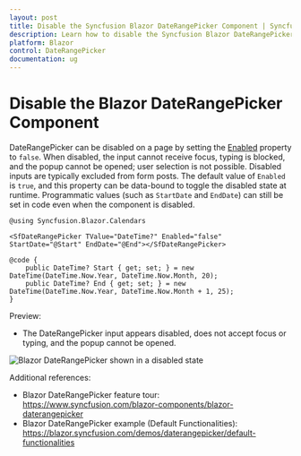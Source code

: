 ```yaml
---
layout: post
title: Disable the Syncfusion Blazor DateRangePicker Component | Syncfusion
description: Learn how to disable the Syncfusion Blazor DateRangePicker component using the Enabled property to prevent focus, typing, popup opening, and user selection.
platform: Blazor
control: DateRangePicker
documentation: ug
---
```


# Disable the Blazor DateRangePicker Component

DateRangePicker can be disabled on a page by setting the [Enabled](https://help.syncfusion.com/cr/blazor/Syncfusion.Blazor.Calendars.SfDateRangePicker-1.html#Syncfusion_Blazor_Calendars_SfDateRangePicker_1_Enabled) property to `false`. When disabled, the input cannot receive focus, typing is blocked, and the popup cannot be opened; user selection is not possible. Disabled inputs are typically excluded from form posts. The default value of `Enabled` is `true`, and this property can be data-bound to toggle the disabled state at runtime. Programmatic values (such as `StartDate` and `EndDate`) can still be set in code even when the component is disabled.

```cshtml
@using Syncfusion.Blazor.Calendars

<SfDateRangePicker TValue="DateTime?" Enabled="false" StartDate="@Start" EndDate="@End"></SfDateRangePicker>

@code {
    public DateTime? Start { get; set; } = new DateTime(DateTime.Now.Year, DateTime.Now.Month, 20);
    public DateTime? End { get; set; } = new DateTime(DateTime.Now.Year, DateTime.Now.Month + 1, 25);
}
```

Preview:
- The DateRangePicker input appears disabled, does not accept focus or typing, and the popup cannot be opened.

![Blazor DateRangePicker shown in a disabled state](../images/blazor-daterangepicker-disable-state.png)

Additional references:
- Blazor DateRangePicker feature tour: https://www.syncfusion.com/blazor-components/blazor-daterangepicker
- Blazor DateRangePicker example (Default Functionalities): https://blazor.syncfusion.com/demos/daterangepicker/default-functionalities